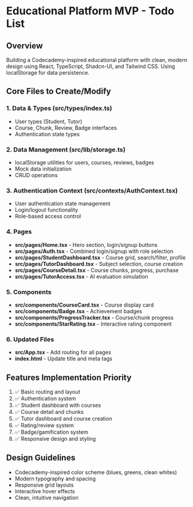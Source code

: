 # Educational Platform MVP - Todo List

## Overview
Building a Codecademy-inspired educational platform with clean, modern design using React, TypeScript, Shadcn-UI, and Tailwind CSS. Using localStorage for data persistence.

## Core Files to Create/Modify

### 1. Data & Types (src/types/index.ts)
- User types (Student, Tutor)
- Course, Chunk, Review, Badge interfaces
- Authentication state types

### 2. Data Management (src/lib/storage.ts)
- localStorage utilities for users, courses, reviews, badges
- Mock data initialization
- CRUD operations

### 3. Authentication Context (src/contexts/AuthContext.tsx)
- User authentication state management
- Login/logout functionality
- Role-based access control

### 4. Pages
- **src/pages/Home.tsx** - Hero section, login/signup buttons
- **src/pages/Auth.tsx** - Combined login/signup with role selection
- **src/pages/StudentDashboard.tsx** - Course grid, search/filter, profile
- **src/pages/TutorDashboard.tsx** - Subject selection, course creation
- **src/pages/CourseDetail.tsx** - Course chunks, progress, purchase
- **src/pages/TutorAccess.tsx** - AI evaluation simulation

### 5. Components
- **src/components/CourseCard.tsx** - Course display card
- **src/components/Badge.tsx** - Achievement badges
- **src/components/ProgressTracker.tsx** - Course/chunk progress
- **src/components/StarRating.tsx** - Interactive rating component

### 6. Updated Files
- **src/App.tsx** - Add routing for all pages
- **index.html** - Update title and meta tags

## Features Implementation Priority
1. ✅ Basic routing and layout
2. ✅ Authentication system
3. ✅ Student dashboard with courses
4. ✅ Course detail and chunks
5. ✅ Tutor dashboard and course creation
6. ✅ Rating/review system
7. ✅ Badge/gamification system
8. ✅ Responsive design and styling

## Design Guidelines
- Codecademy-inspired color scheme (blues, greens, clean whites)
- Modern typography and spacing
- Responsive grid layouts
- Interactive hover effects
- Clean, intuitive navigation